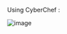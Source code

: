 Using CyberChef : 

![image](https://github.com/fodhil-ben/alphabit_mini_ctf/assets/123596322/f61d3619-b638-4065-8c25-3d81df304988)

